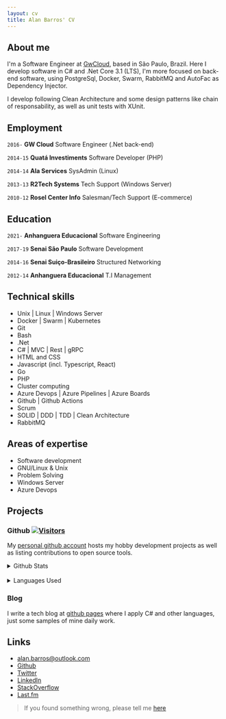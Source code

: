 ```yaml
---
layout: cv
title: Alan Barros' CV
---
```


## About me

I'm a Software Engineer at [GwCloud](http://www.globalweb.cloud/), based in São Paulo, Brazil. Here I develop software in C# and .Net Core 3.1 (LTS), I'm more focused on back-end software, using PostgreSql, Docker, Swarm, RabbitMQ and AutoFac as Dependency Injector.

I develop following Clean Architecture and some design patterns like chain of responsability, as well as unit tests with XUnit. 

## Employment

`2016-` 
__GW Cloud__ Software Engineer (.Net back-end)

`2014-15`
__Quatá Investiments__ Software Developer (PHP)

`2014-14`
__Ala Services__ SysAdmin (Linux)

`2013-13`
__R2Tech Systems__ Tech Support (Windows Server)

`2010-12`
__Rosel Center Info__ Salesman/Tech Support (E-commerce)

## Education

`2021-`
__Anhanguera Educacional__ Software Engineering

`2017-19`
__Senai São Paulo__ Software Development

`2014-16`
__Senai Suiço-Brasileiro__ Structured Networking

`2012-14`
__Anhanguera Educacional__ T.I Management

## Technical skills

* Unix | Linux | Windows Server
* Docker | Swarm | Kubernetes
* Git
* Bash
* .Net
* C# | MVC | Rest | gRPC
* HTML and CSS
* Javascript (incl. Typescript, React)
* Go
* PHP
* Cluster computing
* Azure Devops | Azure Pipelines | Azure Boards
* Github | Github Actions
* Scrum
* SOLID | DDD | TDD | Clean Architecture
* RabbitMQ

## Areas of expertise

* Software development
* GNU/Linux & Unix
* Problem Solving
* Windows Server
* Azure Devops

## Projects

### Github [![Visitors](https://visitor-badge.glitch.me/badge?page_id=github/alanbarros)](https://github.com/alanbarros)

My [personal github account](https://github.com/alanbarros) hosts my hobby development projects as well as listing contributions to open source tools.

<details>
  <summary><i class="fa fa-bar-chart"></i> Github Stats</summary>
  <img src="https://github-readme-stats.vercel.app/api?username=alanbarros&&show_icons=true&title_color=222222&icon_color=03A87C&text_color=333333&bg_color=ffffff">
</details>
<br/>

<details>
  <summary><i class="fa fa-pie-chart"></i> Languages Used</summary>
  <img src="https://github-readme-stats.vercel.app/api/top-langs/?username=alanbarros&layout=compact&bg_color=ffffff&text_color=333333">
</details>

### Blog

I write a tech blog at [github pages](http://alanbarros.github.io/blog) where I apply C# and other languages, just some samples of mine daily work.

## Links

<!-- fa are fontawesome, ai are academicons -->
* <i class="fa fa-envelope"></i> <a href="mailto:alan.barros@outlook.com">alan.barros@outlook.com</a><br />
* <i class="fa fa-github"></i> <a href="http://github.com/alanbarros">Github</a><br />
* <i class="fa fa-twitter"></i> <a href="http://twitter.com/alanpbarros">Twitter</a><br />
* <i class="fa fa-linkedin"></i> <a href="https://www.linkedin.com/in/alanpbarros/">LinkedIn</a>
* <i class="fa fa-stack-overflow"></i> <a href="https://pt.stackoverflow.com/users/129278/alan-barros">StackOverflow</a>
* <i class="fa fa-lastfm"></i> <a href="https://www.last.fm/user/alanpbarros">Last.fm</a>

> If you found something wrong, please tell me [here](https://github.com/alanbarros/alanzola/issues)

